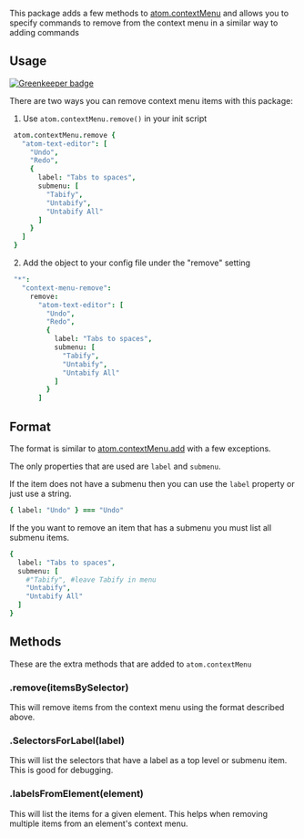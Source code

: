 This package adds a few methods to [atom.contextMenu](https://atom.io/docs/api/latest/ContextMenuManager) and allows you to specify commands to remove from the context menu in a similar way to adding commands

## Usage

[![Greenkeeper badge](https://badges.greenkeeper.io/UziTech/context-menu-remove.svg)](https://greenkeeper.io/)

There are two ways you can remove context menu items with this package:

1. Use `atom.contextMenu.remove()` in your init script

  ```coffeescript
   atom.contextMenu.remove {
     "atom-text-editor": [
       "Undo",
       "Redo",
       {
         label: "Tabs to spaces",
         submenu: [
           "Tabify",
           "Untabify",
           "Untabify All"
         ]
       }
     ]
   }
  ```

2. Add the object to your config file under the "remove" setting

  ```coffeescript
   "*":
     "context-menu-remove":
       remove:
         "atom-text-editor": [
           "Undo",
           "Redo",
           {
             label: "Tabs to spaces",
             submenu: [
               "Tabify",
               "Untabify",
               "Untabify All"
             ]
           }
         ]
  ```

## Format

The format is similar to [atom.contextMenu.add](https://atom.io/docs/api/v1.13.1/ContextMenuManager#instance-add) with a few exceptions.

The only properties that are used are `label` and `submenu`.

If the item does not have a submenu then you can use the `label` property or just use a string.
```coffeescript
{ label: "Undo" } === "Undo"
```

If the you want to remove an item that has a submenu you must list all submenu items.
```coffeescript
{
  label: "Tabs to spaces",
  submenu: [
    #"Tabify", #leave Tabify in menu
    "Untabify",
    "Untabify All"
  ]
}
```

## Methods

These are the extra methods that are added to `atom.contextMenu`

### .remove(itemsBySelector)

This will remove items from the context menu using the format described above.

### .SelectorsForLabel(label)

This will list the selectors that have a label as a top level or submenu item. This is good for debugging.

### .labelsFromElement(element)

This will list the items for a given element. This helps when removing multiple items from an element's context menu.
